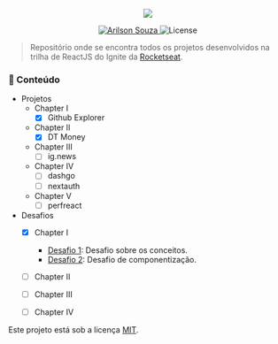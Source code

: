 <p align="center">
   <img src="https://i.imgur.com/mK8EFdg.png alt="Ignite - ReactJS"/>
</p>

<p align="center">
   <a href="https://www.linkedin.com/in/arilsonsouza/">
      <img alt="Arilson Souza" src="https://img.shields.io/badge/-Arilson Souza-01B755?style=flat&logo=Linkedin&logoColor=white" />
   </a>

  <img alt="License" src="https://img.shields.io/badge/license-MIT-01B755">
</p>

> Repositório onde se encontra todos os projetos desenvolvidos na trilha de ReactJS do Ignite da [Rocketseat](https://github.com/Rocketseat).

### :pushpin: Conteúdo

- Projetos
  - Chapter I
    - [x] Github Explorer
  - Chapter II
    - [x] DT Money
  - Chapter III
    - [ ] ig.news
  - Chapter IV
    - [ ] dashgo
    - [ ] nextauth
  - Chapter V
    - [ ] perfreact
- Desafios
  - [x] Chapter I
    - [Desafio 1](https://github.com/arilsonsouza/desafio01-trilha-reactjs): Desafio sobre os conceitos.
    - [Desafio 2](https://github.com/arilsonsouza/desafio02-trilha-reactjs): Desafio de componentização.


  - [ ] Chapter II
  - [ ] Chapter III
  - [ ] Chapter IV

Este projeto está sob a licença [MIT](./LICENSE).